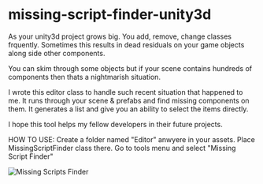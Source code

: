 # missing-script-finder-unity3d

As your unity3d project grows big. You add, remove, change classes frquently.
Sometimes this results in dead residuals on your game objects along side other components.

You can skim through some objects but if your scene contains hundreds of components then thats a nightmarish situation. 

I wrote this editor class to handle such recent situation that happened to me. It runs through your scene & prefabs and find missing components on them.
It generates a list and give you an ability to select the items directly.

I hope this tool helps my fellow developers in their future projects.

HOW TO USE:
Create a folder named "Editor" anwyere in your assets. Place MissingScriptFinder class there. 
Go to tools menu and select "Missing Script Finder"


![Missing Scripts Finder](https://github.com/user-attachments/assets/3dcb1b35-979b-4f11-b8e8-b9837b8a1a90)
